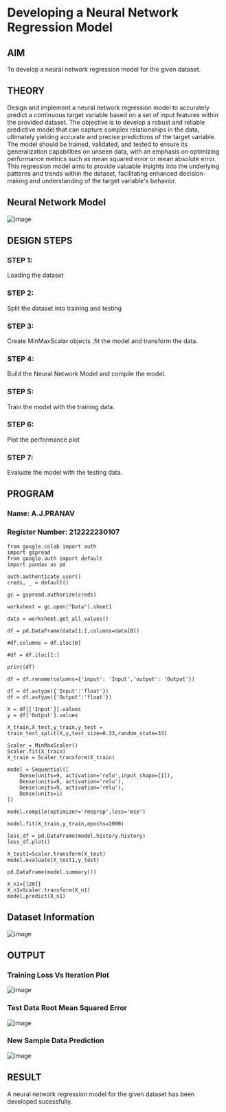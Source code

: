 # Developing a Neural Network Regression Model

## AIM

To develop a neural network regression model for the given dataset.

## THEORY

Design and implement a neural network regression model to accurately predict a continuous target variable based on a set of input features within the provided dataset. The objective is to develop a robust and reliable predictive model that can capture complex relationships in the data, ultimately yielding accurate and precise predictions of the target variable. The model should be trained, validated, and tested to ensure its generalization capabilities on unseen data, with an emphasis on optimizing performance metrics such as mean squared error or mean absolute error. This regression model aims to provide valuable insights into the underlying patterns and trends within the dataset, facilitating enhanced decision-making and understanding of the target variable's behavior.

## Neural Network Model

![image](https://github.com/user-attachments/assets/f472d537-9f4e-485c-9672-9d987a2b7812)


## DESIGN STEPS

### STEP 1:

Loading the dataset

### STEP 2:

Split the dataset into training and testing

### STEP 3:

Create MinMaxScalar objects ,fit the model and transform the data.

### STEP 4:

Build the Neural Network Model and compile the model.

### STEP 5:

Train the model with the training data.

### STEP 6:

Plot the performance plot

### STEP 7:

Evaluate the model with the testing data.

## PROGRAM

### Name: A.J.PRANAV
### Register Number: 212222230107


```
from google.colab import auth
import gspread
from google.auth import default
import pandas as pd

auth.authenticate_user()
creds, _ = default()

gc = gspread.authorize(creds)

worksheet = gc.open("Data").sheet1

data = worksheet.get_all_values()

df = pd.DataFrame(data[1:],columns=data[0])

#df.columns = df.iloc[0]

#df = df.iloc[1:]

print(df)

df = df.rename(columns={'input': 'Input','output': 'Output'})

df = df.astype({'Input':'float'})
df = df.astype({'Output':'float'})

X = df[['Input']].values
y = df['Output'].values

X_train,X_test,y_train,y_test = train_test_split(X,y,test_size=0.33,random_state=33)

Scaler = MinMaxScaler()
Scaler.fit(X_train)
X_train = Scaler.transform(X_train)

model = Sequential([
    Dense(units=9, activation='relu',input_shape=[1]),
    Dense(units=9, activation='relu'),
    Dense(units=9, activation='relu'),
    Dense(units=1)
])

model.compile(optimizer='rmsprop',loss='mse')

model.fit(X_train,y_train,epochs=2000)

loss_df = pd.DataFrame(model.history.history)
loss_df.plot()

X_test1=Scaler.transform(X_test)
model.evaluate(X_test1,y_test)

pd.DataFrame(model.summary())

X_n1=[[20]]
X_n1=Scaler.transform(X_n1)
model.predict(X_n1)

```
## Dataset Information

![image](https://github.com/user-attachments/assets/cbf1cc82-8f18-4562-9bd3-b57009819b91) 


## OUTPUT

### Training Loss Vs Iteration Plot

![image](https://github.com/user-attachments/assets/ef7a4827-431d-4cad-8583-6e300dc9771f)



### Test Data Root Mean Squared Error

![image](https://github.com/user-attachments/assets/87403e21-67fe-4e34-a3f9-a1eca44b13a3)


### New Sample Data Prediction

![image](https://github.com/user-attachments/assets/84466df2-7139-40fb-a4c0-308c8589632a)


## RESULT
A neural network regression model for the given dataset has been developed sucessfully.
